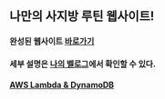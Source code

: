 ## 나만의 사지방 루틴 웹사이트!

#### 완성된 웹사이트 [바로가기](https://workhard.netlify.app/)

#### 세부 설명은 [나의 벨로그](https://velog.io/@gonudayo/%EB%82%98%EC%9D%98-%EC%9B%B9%EC%82%AC%EC%9D%B4%ED%8A%B8)에서 확인할 수 있다.

#### [AWS Lambda & DynamoDB](https://github.com/gonudayo/PersonalWebsite-AWS)
